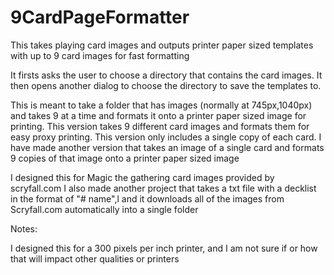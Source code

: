 # 9CardPageFormatter
This takes playing card images and outputs printer paper sized templates with up to 9 card images for fast formatting

It firsts asks the user to choose a directory that contains the card images.
It then opens another dialog to choose the directory to save the templates to.

This is meant to take a folder that has images (normally at 745px,1040px) and takes 9 at a time and formats it onto a printer paper sized image for printing. This version takes 9 different card images and formats them for easy proxy printing. This version only includes a single copy of each card. I have made another version that takes an image of a single card and formats 9 copies of that image onto a printer paper sized image

I designed this for Magic the gathering card images provided by scryfall.com
I also made another project that takes a txt file with a decklist in the format of "# name",l and it downloads all of the images from Scryfall.com automatically into a single folder


Notes:

I designed this for a 300 pixels per inch printer, and I am not sure if or how that will impact other qualities or printers
